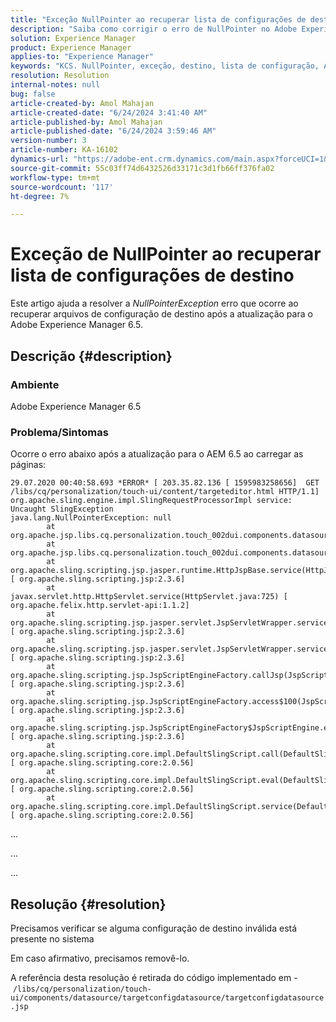```yaml
---
title: "Exceção NullPointer ao recuperar lista de configurações de destino"
description: "Saiba como corrigir o erro de NullPointer no Adobe Experience Manager (AEM) 6.5 ao carregar as páginas."
solution: Experience Manager
product: Experience Manager
applies-to: "Experience Manager"
keywords: "KCS. NullPointer, exceção, destino, lista de configuração, AEM 6.5, Experience Manager"
resolution: Resolution
internal-notes: null
bug: false
article-created-by: Amol Mahajan
article-created-date: "6/24/2024 3:41:40 AM"
article-published-by: Amol Mahajan
article-published-date: "6/24/2024 3:59:46 AM"
version-number: 3
article-number: KA-16102
dynamics-url: "https://adobe-ent.crm.dynamics.com/main.aspx?forceUCI=1&pagetype=entityrecord&etn=knowledgearticle&id=8d004fa8-db31-ef11-8409-00224809adb3"
source-git-commit: 55c03ff74d6432526d33171c3d1fb66ff376fa02
workflow-type: tm+mt
source-wordcount: '117'
ht-degree: 7%

---
```


# Exceção de NullPointer ao recuperar lista de configurações de destino


Este artigo ajuda a resolver a *NullPointerException* erro que ocorre ao recuperar arquivos de configuração de destino após a atualização para o Adobe Experience Manager 6.5.

## Descrição {#description}


### <b>Ambiente</b>

Adobe Experience Manager 6.5



### <b>Problema/Sintomas</b>

Ocorre o erro abaixo após a atualização para o AEM 6.5 ao carregar as páginas:




```
29.07.2020 00:40:58.693 *ERROR* [ 203.35.82.136 [ 1595983258656]  GET /libs/cq/personalization/touch-ui/content/targeteditor.html HTTP/1.1]  org.apache.sling.engine.impl.SlingRequestProcessorImpl service: Uncaught SlingException
java.lang.NullPointerException: null
        at org.apache.jsp.libs.cq.personalization.touch_002dui.components.datasource.targetconfigdatasource.targetconfigdatasource_jsp.addTntConfigs(targetconfigdatasource_jsp.java:47)
        at org.apache.jsp.libs.cq.personalization.touch_002dui.components.datasource.targetconfigdatasource.targetconfigdatasource_jsp._jspService(targetconfigdatasource_jsp.java:201)
        at org.apache.sling.scripting.jsp.jasper.runtime.HttpJspBase.service(HttpJspBase.java:70) [ org.apache.sling.scripting.jsp:2.3.6] 
        at javax.servlet.http.HttpServlet.service(HttpServlet.java:725) [ org.apache.felix.http.servlet-api:1.1.2] 
        at org.apache.sling.scripting.jsp.jasper.servlet.JspServletWrapper.service(JspServletWrapper.java:502) [ org.apache.sling.scripting.jsp:2.3.6] 
        at org.apache.sling.scripting.jsp.jasper.servlet.JspServletWrapper.service(JspServletWrapper.java:449) [ org.apache.sling.scripting.jsp:2.3.6] 
        at org.apache.sling.scripting.jsp.JspScriptEngineFactory.callJsp(JspScriptEngineFactory.java:339) [ org.apache.sling.scripting.jsp:2.3.6] 
        at org.apache.sling.scripting.jsp.JspScriptEngineFactory.access$100(JspScriptEngineFactory.java:97) [ org.apache.sling.scripting.jsp:2.3.6] 
        at org.apache.sling.scripting.jsp.JspScriptEngineFactory$JspScriptEngine.eval(JspScriptEngineFactory.java:600) [ org.apache.sling.scripting.jsp:2.3.6] 
        at org.apache.sling.scripting.core.impl.DefaultSlingScript.call(DefaultSlingScript.java:388) [ org.apache.sling.scripting.core:2.0.56] 
        at org.apache.sling.scripting.core.impl.DefaultSlingScript.eval(DefaultSlingScript.java:184) [ org.apache.sling.scripting.core:2.0.56] 
        at org.apache.sling.scripting.core.impl.DefaultSlingScript.service(DefaultSlingScript.java:491) [ org.apache.sling.scripting.core:2.0.56]
```


...

...

...


## Resolução {#resolution}


Precisamos verificar se alguma configuração de destino inválida está presente no sistema

Em caso afirmativo, precisamos removê-lo.

A referência desta resolução é retirada do código implementado em - `/libs/cq/personalization/touch-ui/components/datasource/targetconfigdatasource/targetconfigdatasource.jsp`
